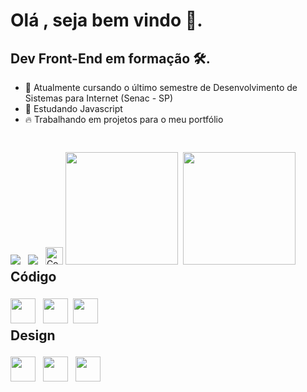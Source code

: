 <h1 style="margin-bottom: 2px;">Olá , seja bem vindo 👋.</h1>

<h2>Dev Front-End em formação 🛠️.</h2>

- 🌱 Atualmente cursando o último semestre de Desenvolvimento de Sistemas para Internet (Senac - SP) 
- 🌱 Estudando Javascript 
- 🔥 Trabalhando em projetos para o meu portfólio 
#

<div style="margin-top: 8px; display: inline-block">  
   <a href="mailto:broquedev@gmail.com"><img src="https://img.shields.io/badge/Gmail-D14836?style=for-the-badge&logo=gmail&logoColor=white"></a> 
   <a href="https://linkedin.com/in/bruno-luiz-paguetti-roque-24a33122b"><img style="margin-left: 8px;" src="https://img.shields.io/badge/LinkedIn-0077B5?style=for-the-badge&logo=linkedin&logoColor=white" target="_blank"></a>   
   <img style="margin-left: 8px; height: 28px" alt="Code Time" src="https://img.shields.io/endpoint?style=flat-square&url=https://codetime-api.datreks.com/badge/1913?logoColor=white%26project=%26recentMS=0%26showProject=false" />
</div>

<div style="margin-top: 4px; display: inline-block">   
    <img height="180em" style="margin-right: 4px;" src="https://github-readme-stats.vercel.app/api?username=broquedev&show_icons=true&theme=vue-dark">  
    <img height="180em" src="https://github-readme-stats.vercel.app/api/top-langs/?username=broquedev&theme=vue-dark">
</div>

<h2 style="margin-top: 4px">Código</h2>
<div style="margin-top: 4px; display: inline-block">    
    <img width="40px" style="margin-right: 8px;" src="https://cdn.jsdelivr.net/gh/devicons/devicon/icons/javascript/javascript-original.svg">
    <img width="40px" style="margin-right: 4px;" src="https://cdn.jsdelivr.net/gh/devicons/devicon/icons/html5/html5-original.svg">    
    <img width="40px" style="margin-right: 8px;" src="https://cdn.jsdelivr.net/gh/devicons/devicon/icons/css3/css3-original.svg">    
</div>

<h2 style="margin-top: 4px">Design</h2>
<div style="margin-top: 4px; display: inline-block">
    <img width="40px" style="margin-right: 8px;" src="https://cdn.jsdelivr.net/gh/devicons/devicon/icons/figma/figma-original.svg" />
    <img width="40px" style="margin-right: 8px;" src="https://cdn.jsdelivr.net/gh/devicons/devicon/icons/illustrator/illustrator-plain.svg" />
    <img width="40px" style="margin-right: 8px;" src="https://cdn.jsdelivr.net/gh/devicons/devicon/icons/photoshop/photoshop-plain.svg" />          
</div>

